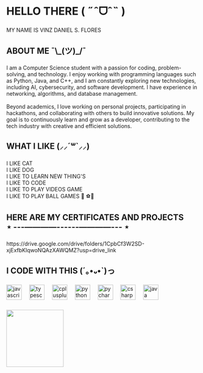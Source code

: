 <h1 align="left">HELLO THERE ( ˶ˆᗜˆ˵ )</h1>

###

<p align="left">MY NAME IS VINZ DANIEL S. FLORES</p>

###

<h2 align="left">ABOUT ME ¯\_(ツ)_/¯</h2>

###

<p align="left">I am a Computer Science student with a passion for coding, problem-solving, and technology. I enjoy working with programming languages such as Python, Java, and C++, and I am constantly exploring new technologies, including AI, cybersecurity, and software development. I have experience in networking, algorithms, and database management.<br><br>Beyond academics, I love working on personal projects, participating in hackathons, and collaborating with others to build innovative solutions. My goal is to continuously learn and grow as a developer, contributing to the tech industry with creative and efficient solutions.</p>

###

<h2 align="left">WHAT I LIKE  (⸝⸝´꒳`⸝⸝)</h2>

###

<p align="left">I LIKE CAT<br>I LIKE DOG<br>I LIKE TO LEARN NEW THING'S <br>I LIKE TO CODE<br>I LIKE TO PLAY VIDEOS GAME <br>I LIKE TO PLAY BALL GAMES 🏀 ⚽🏐</p>

###

<h2 align="left">HERE ARE MY CERTIFICATES AND PROJECTS<br>⋆ ---––——––------––——––--- ⋆</h2>

###

<p align="left">https://drive.google.com/drive/folders/1CpbCf3W2SD-xjExfbKlqwoNQAzXAWQMZ?usp=drive_link</p>

###

<h2 align="left">I CODE WITH THIS (´｡•᎑•`)っ</h2>

###

<div align="left">
  <img src="https://cdn.jsdelivr.net/gh/devicons/devicon/icons/javascript/javascript-original.svg" height="40" alt="javascript logo"  />
  <img width="12" />
  <img src="https://cdn.jsdelivr.net/gh/devicons/devicon/icons/typescript/typescript-original.svg" height="40" alt="typescript logo"  />
  <img width="12" />
  <img src="https://cdn.jsdelivr.net/gh/devicons/devicon/icons/cplusplus/cplusplus-original.svg" height="40" alt="cplusplus logo"  />
  <img width="12" />
  <img src="https://cdn.jsdelivr.net/gh/devicons/devicon/icons/python/python-original.svg" height="40" alt="python logo"  />
  <img width="12" />
  <img src="https://cdn.jsdelivr.net/gh/devicons/devicon/icons/pycharm/pycharm-original.svg" height="40" alt="pycharm logo"  />
  <img width="12" />
  <img src="https://cdn.jsdelivr.net/gh/devicons/devicon/icons/csharp/csharp-original.svg" height="40" alt="csharp logo"  />
  <img width="12" />
  <img src="https://cdn.jsdelivr.net/gh/devicons/devicon/icons/java/java-original.svg" height="40" alt="java logo"  />
</div>

###

<img align="left" height="150" src="https://media.giphy.com/media/v1.Y2lkPTc5MGI3NjExd2Q3eDA3eTZ3bXZnaDltMDdrZDdjMWw2ZzVxNzI2eWdhZWJyejJ6YSZlcD12MV9naWZzX3NlYXJjaCZjdD1n/3oz8xIsloV7zOmt81G/giphy.gif"  />

###
